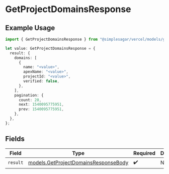 # GetProjectDomainsResponse

## Example Usage

```typescript
import { GetProjectDomainsResponse } from "@simplesagar/vercel/models/getprojectdomainsop.js";

let value: GetProjectDomainsResponse = {
  result: {
    domains: [
      {
        name: "<value>",
        apexName: "<value>",
        projectId: "<value>",
        verified: false,
      },
    ],
    pagination: {
      count: 20,
      next: 1540095775951,
      prev: 1540095775951,
    },
  },
};
```

## Fields

| Field                                                                              | Type                                                                               | Required                                                                           | Description                                                                        |
| ---------------------------------------------------------------------------------- | ---------------------------------------------------------------------------------- | ---------------------------------------------------------------------------------- | ---------------------------------------------------------------------------------- |
| `result`                                                                           | [models.GetProjectDomainsResponseBody](../models/getprojectdomainsresponsebody.md) | :heavy_check_mark:                                                                 | N/A                                                                                |